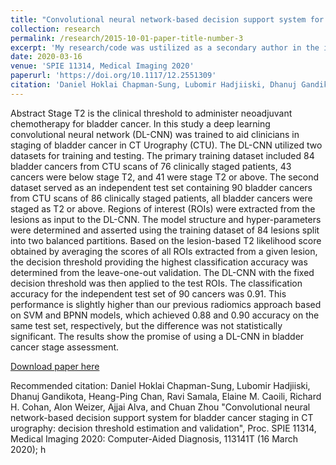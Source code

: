 ```yaml
---
title: "Convolutional neural network-based decision support system for bladder cancer staging in CT urography: decision threshold estimation and validation"
collection: research
permalink: /research/2015-10-01-paper-title-number-3
excerpt: 'My research/code was ustilized as a secondary author in the implementation of a Neural Network in feature detecion of bladder cancer staging'
date: 2020-03-16
venue: 'SPIE 11314, Medical Imaging 2020'
paperurl: 'https://doi.org/10.1117/12.2551309'
citation: 'Daniel Hoklai Chapman-Sung, Lubomir Hadjiiski, Dhanuj Gandikota, Heang-Ping Chan, Ravi Samala, Elaine M. Caoili, Richard H. Cohan, Alon Weizer, Ajjai Alva, and Chuan Zhou "Convolutional neural network-based decision support system for bladder cancer staging in CT urography: decision threshold estimation and validation", Proc. SPIE 11314, Medical Imaging 2020: Computer-Aided Diagnosis, 113141T (16 March 2020);'
---
```

Abstract
Stage T2 is the clinical threshold to administer neoadjuvant chemotherapy for bladder cancer. In this study a deep learning convolutional neural network (DL-CNN) was trained to aid clinicians in staging of bladder cancer in CT Urography (CTU). The DL-CNN utilized two datasets for training and testing. The primary training dataset included 84 bladder cancers from CTU scans of 76 clinically staged patients, 43 cancers were below stage T2, and 41 were stage T2 or above. The second dataset served as an independent test set containing 90 bladder cancers from CTU scans of 86 clinically staged patients, all bladder cancers were staged as T2 or above. Regions of interest (ROIs) were extracted from the lesions as input to the DL-CNN. The model structure and hyper-parameters were determined and asserted using the training dataset of 84 lesions split into two balanced partitions. Based on the lesion-based T2 likelihood score obtained by averaging the scores of all ROIs extracted from a given lesion, the decision threshold providing the highest classification accuracy was determined from the leave-one-out validation. The DL-CNN with the fixed decision threshold was then applied to the test ROIs. The classification accuracy for the independent test set of 90 cancers was 0.91. This performance is slightly higher than our previous radiomics approach based on SVM and BPNN models, which achieved 0.88 and 0.90 accuracy on the same test set, respectively, but the difference was not statistically significant. The results show the promise of using a DL-CNN in bladder cancer stage assessment.

[Download paper here](https://doi.org/10.1117/12.2551309)

Recommended citation: Daniel Hoklai Chapman-Sung, Lubomir Hadjiiski, Dhanuj Gandikota, Heang-Ping Chan, Ravi Samala, Elaine M. Caoili, Richard H. Cohan, Alon Weizer, Ajjai Alva, and Chuan Zhou "Convolutional neural network-based decision support system for bladder cancer staging in CT urography: decision threshold estimation and validation", Proc. SPIE 11314, Medical Imaging 2020: Computer-Aided Diagnosis, 113141T (16 March 2020); h
